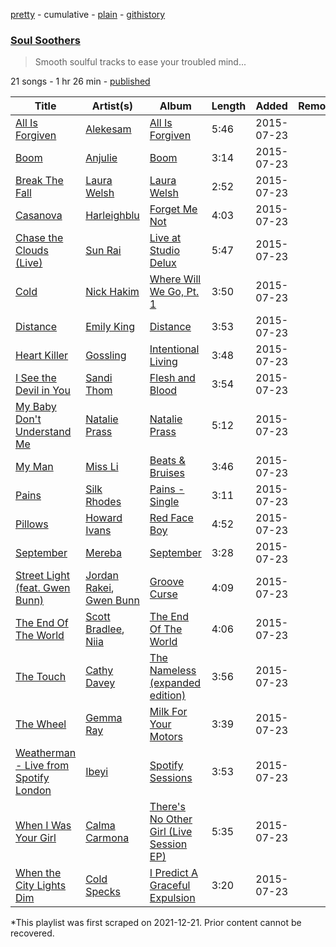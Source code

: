 [pretty](/playlists/pretty/3TymQFosH9UgfP5jV5mPEe.md) - cumulative - [plain](/playlists/plain/3TymQFosH9UgfP5jV5mPEe) - [githistory](https://github.githistory.xyz/mackorone/spotify-playlist-archive/blob/main/playlists/plain/3TymQFosH9UgfP5jV5mPEe)

### [Soul Soothers](https://open.spotify.com/playlist/3TymQFosH9UgfP5jV5mPEe)

> Smooth soulful tracks to ease your troubled mind...

21 songs - 1 hr 26 min - [published](https://open.spotify.com/playlist/6HJZLdiCP3xZrXEnccc2cZ)

| Title | Artist(s) | Album | Length | Added | Removed |
|---|---|---|---|---|---|
| [All Is Forgiven](https://open.spotify.com/track/4FXnupsiLCUcGJnAaqcMwK) | [Alekesam](https://open.spotify.com/artist/2JM2yzMSOgq7VeG6nKm3PY) | [All Is Forgiven](https://open.spotify.com/album/5SbyyAO27udFPF6Pm7aL5o) | 5:46 | 2015-07-23 |  |
| [Boom](https://open.spotify.com/track/0i7rtUmz2JW75aGy4igiZo) | [Anjulie](https://open.spotify.com/artist/4DTbdShHu2RPYEEMUp2XWV) | [Boom](https://open.spotify.com/album/6uOOMZO99TCEm9VvywEBIU) | 3:14 | 2015-07-23 |  |
| [Break The Fall](https://open.spotify.com/track/6BIytyJtKn2dCTfD2XGFeH) | [Laura Welsh](https://open.spotify.com/artist/2QGdI8fUEuoVPJ4xuC5NDe) | [Laura Welsh](https://open.spotify.com/album/2v2lEtkoDY12AKBvQGK54E) | 2:52 | 2015-07-23 |  |
| [Casanova](https://open.spotify.com/track/0NKYfWTfU4ySbBxFpBnbSB) | [Harleighblu](https://open.spotify.com/artist/4cEYh7S0lnB9zj30tzPorE) | [Forget Me Not](https://open.spotify.com/album/6hBeq1xVuLo0jB5vmcljUP) | 4:03 | 2015-07-23 |  |
| [Chase the Clouds \(Live\)](https://open.spotify.com/track/1dVLi1FjBf49eF3OCnATT9) | [Sun Rai](https://open.spotify.com/artist/6UOV42aOSJ5YrbYzLIfLwr) | [Live at Studio Delux](https://open.spotify.com/album/7cUnXG9G0TPKvmc77qsxPc) | 5:47 | 2015-07-23 |  |
| [Cold](https://open.spotify.com/track/12IoBmDGa1jVnFrsaFYxY3) | [Nick Hakim](https://open.spotify.com/artist/1Goe2NezNnym45kco2xTk6) | [Where Will We Go, Pt\. 1](https://open.spotify.com/album/3B2d37aNkp3hFYeJdKPh4H) | 3:50 | 2015-07-23 |  |
| [Distance](https://open.spotify.com/track/7j8d6QvMkILC6s5S9qcBOb) | [Emily King](https://open.spotify.com/artist/6jlWj6y00bMQt8XoKuCjyZ) | [Distance](https://open.spotify.com/album/3uBwmaRo0DJvbREZGOKaTM) | 3:53 | 2015-07-23 |  |
| [Heart Killer](https://open.spotify.com/track/5OfSRyFG41IAv3v4wV7nTR) | [Gossling](https://open.spotify.com/artist/0NnyKz36MvIC2R3dFht35A) | [Intentional Living](https://open.spotify.com/album/7fToSXQSfd1Et8SSMzD17C) | 3:48 | 2015-07-23 |  |
| [I See the Devil in You](https://open.spotify.com/track/6i0w84E4NdZNOGWK1DNW6P) | [Sandi Thom](https://open.spotify.com/artist/3xnfpcM4DC9zeHVuDhYICB) | [Flesh and Blood](https://open.spotify.com/album/7dbvQOlc2vtpqZrJ34VCfR) | 3:54 | 2015-07-23 |  |
| [My Baby Don't Understand Me](https://open.spotify.com/track/1mwwueuXt5NPPtnJyswwA9) | [Natalie Prass](https://open.spotify.com/artist/0EmUT6i9rTu9ZHy1Tl1iuX) | [Natalie Prass](https://open.spotify.com/album/21zH1ohnZ6T0g95ZnUTwBM) | 5:12 | 2015-07-23 |  |
| [My Man](https://open.spotify.com/track/4c3FhBgCv81e3tdZe3n8WH) | [Miss Li](https://open.spotify.com/artist/04HqRx07Bv9gh7rsrMTqs7) | [Beats & Bruises](https://open.spotify.com/album/5xMTuB3DGTSrFU20Gf03c2) | 3:46 | 2015-07-23 |  |
| [Pains](https://open.spotify.com/track/2m5WcWnBIHVxXXZsKGvCZ2) | [Silk Rhodes](https://open.spotify.com/artist/6uZHP2IZqZWsBPnt2aGisY) | [Pains \- Single](https://open.spotify.com/album/5tPyD8KlSWTyj0LrdFWRrQ) | 3:11 | 2015-07-23 |  |
| [Pillows](https://open.spotify.com/track/0q63JR07SsUkxpTtFA3Jjy) | [Howard Ivans](https://open.spotify.com/artist/5YCHn6aKMnvbCnSxP18SRF) | [Red Face Boy](https://open.spotify.com/album/2VY6AXly67fUlww1Cr5Cid) | 4:52 | 2015-07-23 |  |
| [September](https://open.spotify.com/track/3I5NQK091SNebxq0ed3LV2) | [Mereba](https://open.spotify.com/artist/294lNTPZfdqyzt8qnxmFiL) | [September](https://open.spotify.com/album/3KNeJJ13oG6rpo1loKOkGI) | 3:28 | 2015-07-23 |  |
| [Street Light \(feat\. Gwen Bunn\)](https://open.spotify.com/track/3MiqKj1HQeOONdXLrpdOt8) | [Jordan Rakei](https://open.spotify.com/artist/24icoQNJSEWNu3XvqKBR68), [Gwen Bunn](https://open.spotify.com/artist/6dPh96zLnVMZVHnr66WRjg) | [Groove Curse](https://open.spotify.com/album/6e2X313opvmQbWCvHdlADs) | 4:09 | 2015-07-23 |  |
| [The End Of The World​](https://open.spotify.com/track/1Nxr52Qxkla85AQZF3cWDq) | [Scott Bradlee](https://open.spotify.com/artist/3Xu3pjx48P1q68xyNVLhsV), [Niia](https://open.spotify.com/artist/1KlUwB6uFECMC3zzvFvykx) | [The End Of The World​](https://open.spotify.com/album/5Dr7mUocqrDVwgEDxAJp3Z) | 4:06 | 2015-07-23 |  |
| [The Touch](https://open.spotify.com/track/5uUv74gkYBFYMGkS0D4cuW) | [Cathy Davey](https://open.spotify.com/artist/1HwEmZUm1VIh3VLmyMLa3g) | [The Nameless \(expanded edition\)](https://open.spotify.com/album/2gOdx3I0TgGLYynQmR876n) | 3:56 | 2015-07-23 |  |
| [The Wheel](https://open.spotify.com/track/5C27RJLSQCbv1BaFgXtbsF) | [Gemma Ray](https://open.spotify.com/artist/2yFINwzZpVkgFhKLpuAAle) | [Milk For Your Motors](https://open.spotify.com/album/6gCiCWNa9IizfULI1TCTeC) | 3:39 | 2015-07-23 |  |
| [Weatherman \- Live from Spotify London](https://open.spotify.com/track/0Ox05dbHRZulFOI8EOkjdR) | [Ibeyi](https://open.spotify.com/artist/5Q8NEHGX70m1kkojbtm8wa) | [Spotify Sessions](https://open.spotify.com/album/4voFh2g1uE7jibfHLx7OlW) | 3:53 | 2015-07-23 |  |
| [When I Was Your Girl](https://open.spotify.com/track/07mj6o8oLIYbMSvwlQGMUB) | [Calma Carmona](https://open.spotify.com/artist/3cwyykLjgXZ09CV661ZO8q) | [There's No Other Girl \(Live Session EP\)](https://open.spotify.com/album/65e8ENLi3NSZj5xooYNO1x) | 5:35 | 2015-07-23 |  |
| [When the City Lights Dim](https://open.spotify.com/track/4NhcxpQkO5M76shrRZoQj6) | [Cold Specks](https://open.spotify.com/artist/2DMHBCdboDAYJWzt2lDSP5) | [I Predict A Graceful Expulsion](https://open.spotify.com/album/3z2Ju3hf9Of7leBgEalMZY) | 3:20 | 2015-07-23 |  |

\*This playlist was first scraped on 2021-12-21. Prior content cannot be recovered.
